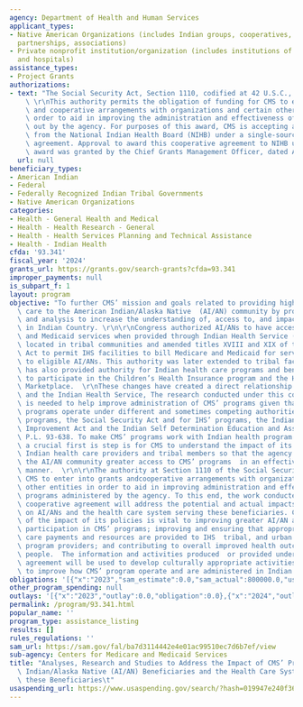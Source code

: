 ```yaml
---
agency: Department of Health and Human Services
applicant_types:
- Native American Organizations (includes Indian groups, cooperatives, corporations,
  partnerships, associations)
- Private nonprofit institution/organization (includes institutions of higher education
  and hospitals)
assistance_types:
- Project Grants
authorizations:
- text: "The Social Security Act, Section 1110, codified at 42 U.S.C., Section 1310.\
    \ \r\nThis authority permits the obligation of funding for CMS to enter into grants\
    \ and cooperative arrangements with organizations and certain other entities in\
    \ order to aid in improving the administration and effectiveness of programs carried\
    \ out by the agency. For purposes of this award, CMS is accepting an application\
    \ from the National Indian Health Board (NIHB) under a single-source cooperative\
    \ agreement. Approval to award this cooperative agreement to NIHB under a single-source\
    \ award was granted by the Chief Grants Management Officer, dated April 6, 2017."
  url: null
beneficiary_types:
- American Indian
- Federal
- Federally Recognized Indian Tribal Governments
- Native American Organizations
categories:
- Health - General Health and Medical
- Health - Health Research - General
- Health - Health Services Planning and Technical Assistance
- Health - Indian Health
cfda: '93.341'
fiscal_year: '2024'
grants_url: https://grants.gov/search-grants?cfda=93.341
improper_payments: null
is_subpart_f: 1
layout: program
objective: "To further CMS’ mission and goals related to providing high quality health\
  \ care to the American Indian/Alaska Native  (AI/AN) community by providing research\
  \ and analysis to increase the understanding of, access to, and impact of CMS’ programs\
  \ in Indian Country. \r\n\r\nCongress authorized AI/ANs to have access to Medicare\
  \ and Medicaid services when provided through Indian Health Service (IHS) facilities\
  \ located in tribal communities and amended titles XVIII and XIX of the Social Security\
  \ Act to permit IHS facilities to bill Medicare and Medicaid for services provided\
  \ to eligible AI/ANs. This authority was later extended to tribal facilities.  Congress\
  \ has also provided authority for Indian health care programs and beneficiaries\
  \ to participate in the Children’s Health Insurance program and the Health Insurance\
  \ Marketplace.  \r\nThese changes have created a direct relationship between CMS\
  \ and the Indian Health Service, The research conducted under this cooperative agreement\
  \ is needed to help improve administration of CMS’ programs given that CMS and IHS\
  \ programs operate under different and sometimes competing authorities for CMS’\
  \ programs, the Social Security Act and for IHS’ programs, the Indian Health Care\
  \ Improvement Act and the Indian Self Determination Education and Assistance Act,\
  \ P.L. 93-638. To make CMS’ programs work with Indian health program authorities,\
  \ a crucial first is step is for CMS to understand the impact of its policies on\
  \ Indian health care providers and tribal members so that the agency can provide\
  \ the AI/AN community greater access to CMS’ programs  in an effective and efficient\
  \ manner.  \r\n\r\nThe authority at Section 1110 of the Social Security Act permits\
  \ CMS to enter into grants andcooperative arrangements with organizations and certain\
  \ other entities in order to aid in improving administration and effectiveness of\
  \ programs administered by the agency. To this end, the work conducted under this\
  \ cooperative agreement will address the potential and actual impacts of CMS’ programs\
  \ on AI/ANs and the health care system serving these beneficiaries. CMS’ understanding\
  \ of the impact of its policies is vital to improving greater AI/AN access to and\
  \ participation in CMS’ programs; improving and ensuring that appropriate health\
  \ care payments and resources are provided to IHS  tribal, and urban Indian Health\
  \ program providers; and contributing to overall improved health outcomes for Indian\
  \ people.  The information and activities produced  or provided under the cooperative\
  \ agreement will be used to develop culturally appropriate activities and strategies\
  \ to improve how CMS’ program operate and are administered in Indian country.\r\n"
obligations: '[{"x":"2023","sam_estimate":0.0,"sam_actual":800000.0,"usa_spending_actual":800000.0},{"x":"2024","sam_estimate":0.0,"sam_actual":1549726.0,"usa_spending_actual":1546592.85},{"x":"2025","sam_estimate":0.0,"sam_actual":800000.0,"usa_spending_actual":0.0}]'
other_program_spending: null
outlays: '[{"x":"2023","outlay":0.0,"obligation":0.0},{"x":"2024","outlay":0.0,"obligation":0.0},{"x":"2025","outlay":0.0,"obligation":0.0}]'
permalink: /program/93.341.html
popular_name: ''
program_type: assistance_listing
results: []
rules_regulations: ''
sam_url: https://sam.gov/fal/ba7d3114442e4e01ac99510ec7d6b7ef/view
sub-agency: Centers for Medicare and Medicaid Services
title: "Analyses, Research and Studies to Address the Impact of CMS’ Programs on American\
  \ Indian/Alaska Native (AI/AN) Beneficiaries and the Health Care System Serving\
  \ these Beneficiaries\t"
usaspending_url: https://www.usaspending.gov/search/?hash=019947e240f365811282e09b3bc87baf
---
```

